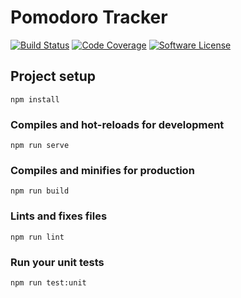 # Pomodoro Tracker

[![Build Status](https://img.shields.io/travis/com/REBELinBLUE/pomodoro/master.svg?style=flat-square&label=Travis+CI)](https://travis-ci.com/REBELinBLUE/pomodoro)
[![Code Coverage](https://img.shields.io/codecov/c/github/REBELinBLUE/pomodoro/master.svg?style=flat-square&label=Coverage)](https://codecov.io/gh/REBELinBLUE/pomodoro)
[![Software License](https://img.shields.io/badge/license-MIT-brightgreen.svg?style=flat-square&label=License)](/LICENSE.md)

## Project setup
```
npm install
```

### Compiles and hot-reloads for development
```
npm run serve
```

### Compiles and minifies for production
```
npm run build
```

### Lints and fixes files
```
npm run lint
```

### Run your unit tests
```
npm run test:unit
```
